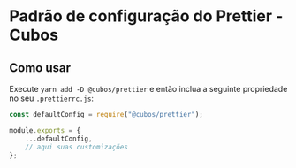 # Padrão de configuração do Prettier - Cubos

## Como usar

Execute `yarn add -D @cubos/prettier` e então inclua a seguinte propriedade no seu `.prettierrc.js`:
```js
const defaultConfig = require("@cubos/prettier");

module.exports = {
    ...defaultConfig,
    // aqui suas customizações
};
```